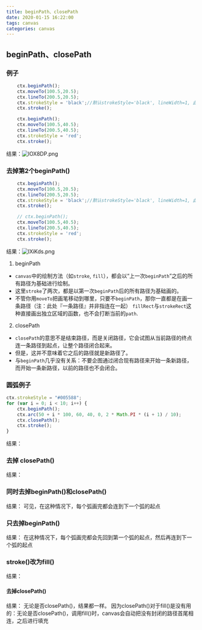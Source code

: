```yaml
---
title: beginPath、closePath
date: 2020-01-15 16:22:00
tags: canvas
categories: canvas
---
```


## beginPath、closePath


### 例子

```javascript
    ctx.beginPath();
    ctx.moveTo(100.5,20.5);
    ctx.lineTo(200.5,20.5);
    ctx.strokeStyle = 'black';//默认strokeStyle='black', lineWidth=1, 此处可省略
    ctx.stroke();

    ctx.beginPath();
    ctx.moveTo(100.5,40.5);
    ctx.lineTo(200.5,40.5);
    ctx.strokeStyle = 'red';
    ctx.stroke();
```
结果：<img src="https://s2.ax1x.com/2020/01/15/lOX8DP.png" alt="lOX8DP.png" border="0" />

### 去掉第2个beginPath()
```javascript
    ctx.beginPath();
    ctx.moveTo(100.5,20.5);
    ctx.lineTo(200.5,20.5);
    ctx.strokeStyle = 'black';//默认strokeStyle='black', lineWidth=1, 此处可省略
    ctx.stroke();

    // ctx.beginPath();
    ctx.moveTo(100.5,40.5);
    ctx.lineTo(200.5,40.5);
    ctx.strokeStyle = 'red';
    ctx.stroke();
```
结果：<img src="https://s2.ax1x.com/2020/01/15/lXiKds.png" alt="lXiKds.png" border="0" />

1. beginPath

* `canvas`中的绘制方法（如`stroke`, `fill`），都会以“上一次`beginPath`”之后的所有路径为基础进行绘制。
* 这里`stroke`了两次，都是以第一次`beginPath`后的所有路径为基础画的。
* 不管你用`moveTo`把画笔移动到哪里，只要不`beginPath`，那你一直都是在画一条路径（注：此处『一条路径』并非指连在一起）
`fillRect`与`strokeRect`这种直接画出独立区域的函数，也不会打断当前的`path`.

2. closePath

* `closePath`的意思不是结束路径，而是关闭路径，它会试图从当前路径的终点连一条路径到起点，让整个路径闭合起来。
* 但是，这并不意味着它之后的路径就是新路径了。
* 与`beginPath`几乎没有关系：不要企图通过闭合现有路径来开始一条新路径，而开始一条新路径，以前的路径也不会闭合。

### 圆弧例子
```javascript
ctx.strokeStyle = "#005588";
for (var i = 0; i < 10; i++) {
    ctx.beginPath();
    ctx.arc(50 + i * 100, 60, 40, 0, 2 * Math.PI * (i + 1) / 10);
    ctx.closePath();
    ctx.stroke();
}
```
结果：

### 去掉 closePath()

结果：

### 同时去掉beginPath()和closePath()

结果：
可见，在这种情况下，每个弧画完都会连到下一个弧的起点

### 只去掉beginPath()

结果：
在这种情况下，每个弧画完都会先回到第一个弧的起点，然后再连到下一个弧的起点

### stroke()改为fill()
结果：

#### 去掉closePath()

结果：
无论是否closePath()，结果都一样。
因为closePath()对于fill()是没有用的：无论是否closePath()，调用fill()时，canvas会自动把没有封闭的路径首尾相连，之后进行填充

